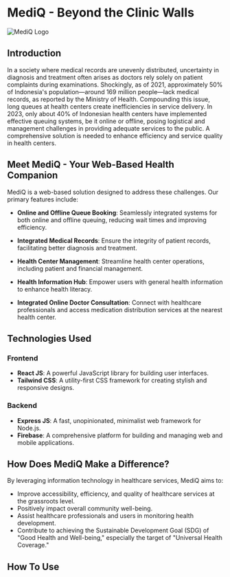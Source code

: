 # MediQ - Beyond the Clinic Walls

![MediQ Logo](logo.png)

## Introduction

In a society where medical records are unevenly distributed, uncertainty in diagnosis and treatment often arises as doctors rely solely on patient complaints during examinations. Shockingly, as of 2021, approximately 50% of Indonesia's population—around 169 million people—lack medical records, as reported by the Ministry of Health. Compounding this issue, long queues at health centers create inefficiencies in service delivery. In 2023, only about 40% of Indonesian health centers have implemented effective queuing systems, be it online or offline, posing logistical and management challenges in providing adequate services to the public. A comprehensive solution is needed to enhance efficiency and service quality in health centers.

## Meet MediQ - Your Web-Based Health Companion

MediQ is a web-based solution designed to address these challenges. Our primary features include:

- **Online and Offline Queue Booking**: Seamlessly integrated systems for both online and offline queuing, reducing wait times and improving efficiency.

- **Integrated Medical Records**: Ensure the integrity of patient records, facilitating better diagnosis and treatment.

- **Health Center Management**: Streamline health center operations, including patient and financial management.

- **Health Information Hub**: Empower users with general health information to enhance health literacy.

- **Integrated Online Doctor Consultation**: Connect with healthcare professionals and access medication distribution services at the nearest health center.

## Technologies Used

### Frontend
- **React JS**: A powerful JavaScript library for building user interfaces.
- **Tailwind CSS**: A utility-first CSS framework for creating stylish and responsive designs.

### Backend
- **Express JS**: A fast, unopinionated, minimalist web framework for Node.js.
- **Firebase**: A comprehensive platform for building and managing web and mobile applications.

## How Does MediQ Make a Difference?

By leveraging information technology in healthcare services, MediQ aims to:

- Improve accessibility, efficiency, and quality of healthcare services at the grassroots level.
- Positively impact overall community well-being.
- Assist healthcare professionals and users in monitoring health development.
- Contribute to achieving the Sustainable Development Goal (SDG) of "Good Health and Well-being," especially the target of "Universal Health Coverage."


## How To Use
